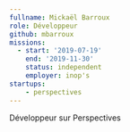 ```yaml
---
fullname: Mickaël Barroux
role: Développeur
github: mbarroux
missions:
  - start: '2019-07-19'
    end: '2019-11-30'
    status: independent
    employer: inop's
startups:
    - perspectives
---
```


Développeur sur Perspectives
